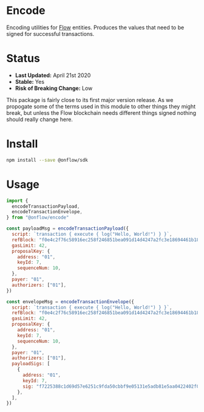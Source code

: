# Encode

Encoding utilities for [Flow](https://onflow.org) entities. Produces the values that need to be signed for successful transactions.

# Status

- **Last Updated:** April 21st 2020
- **Stable:** Yes
- **Risk of Breaking Change:** Low

This package is fairly close to its first major version release.
As we propogate some of the terms used in this module to other things they might break, but unless the Flow blockchain needs different things signed nothing should really change here.

# Install

```bash
npm install --save @onflow/sdk
```

# Usage

```javascript
import {
  encodeTransactionPayload,
  encodeTransactionEnvelope,
} from "@onflow/encode"

const payloadMsg = encodeTransactionPayload({
  script: `transaction { execute { log("Hello, World!") } }`,
  refBlock: "f0e4c2f76c58916ec258f246851bea091d14d4247a2fc3e18694461b1816e13b",
  gasLimit: 42,
  proposalKey: {
    address: "01",
    keyId: 7,
    sequenceNum: 10,
  },
  payer: "01",
  authorizers: ["01"],
})

const envelopeMsg = encodeTransactionEnvelope({
  script: `transaction { execute { log("Hello, World!") } }`,
  refBlock: "f0e4c2f76c58916ec258f246851bea091d14d4247a2fc3e18694461b1816e13b",
  gasLimit: 42,
  proposalKey: {
    address: "01",
    keyId: 7,
    sequenceNum: 10,
  },
  payer: "01",
  authorizers: ["01"],
  payloadSigs: [
    {
      address: "01",
      keyId: 7,
      sig: "f7225388c1d69d57e6251c9fda50cbbf9e05131e5adb81e5aa0422402f048162",
    },
  ],
})
```

